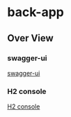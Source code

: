 # back-app

## Over View

### swagger-ui

[swagger-ui](http://localhost:8080/swagger-ui/index.html)

### H2 console

[H2 console](http://localhost:8080/h2-console)